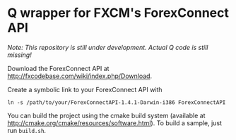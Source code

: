 # Q wrapper for FXCM's ForexConnect API

*Note: This repository is still under development. Actual Q code is still missing!*

Download the ForexConnect API at <http://fxcodebase.com/wiki/index.php/Download>.

Create a symbolic link to your ForexConnect API with
````
ln -s /path/to/your/ForexConnectAPI-1.4.1-Darwin-i386 ForexConnectAPI
````

You can build the project using the cmake build system (available at <http://cmake.org/cmake/resources/software.html>).
To build a sample, just run `build.sh`.
